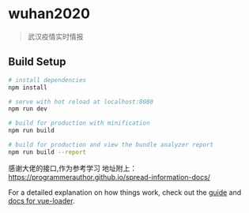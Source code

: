 # wuhan2020

> 武汉疫情实时情报

## Build Setup

``` bash
# install dependencies
npm install

# serve with hot reload at localhost:8080
npm run dev

# build for production with minification
npm run build

# build for production and view the bundle analyzer report
npm run build --report
```
感谢大佬的接口,作为参考学习
地址附上：https://programmerauthor.github.io/spread-information-docs/

For a detailed explanation on how things work, check out the [guide](http://vuejs-templates.github.io/webpack/) and [docs for vue-loader](http://vuejs.github.io/vue-loader).
